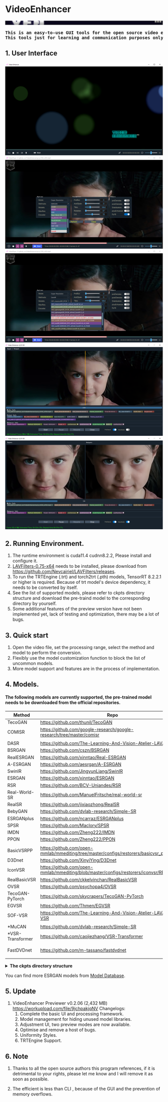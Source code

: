 # VideoEnhancer
![](assets/ve.png) <BR>

<pre><strong>This is an easy-to-use GUI tools for the open source video enhancement methods.
This tools just for learning and communication purposes only.</strong></pre>

## 1. User Interface 
![](assets/videoenhancer.png) <BR>
![](assets/methods.png) <BR>
![](assets/models.png) <BR>
![](assets/viewmode_1.png) <BR>
![](assets/viewmode_2.png) <BR>

## 2. Running Environment.

1. The runtime environment is cuda11.4 cudnn8.2.2, Please install and configure it.
2. [LAVFilters-0.75-x64](https://github.com/Nevcairiel/LAVFilters/releases) needs to be installed, please download from https://github.com/Nevcairiel/LAVFilters/releases.
3. To run the TRTEngine (.trt) and torch2trt (.pth) models, TensorRT 8.2.2.1 or higher is required. Because of trt model's device dependency, it needs to be converted by itself.
4. See the list of supported models, please refer to ckpts directory structure and download the pre-traind model to the corresponding directory by yourself.
5. Some additional features of the preview version have not been implemented yet, lack of testing and optimization, there may be a lot of bugs.

## 3. Quick start
1. Open the video file, set the processing range, select the method and model to perform the conversion.
2. Flexibly use the model customization function to block the list of uncommon models.
3. More model support and features are in the process of implementation.

## 4. Models.

#### The following models are currently supported, the pre-trained model needs to be downloaded from the official repositories.

 |  Method   | Repo   | Memo |
 |  ----  | ----  |----  |
 | TecoGAN | https://github.com/thunil/TecoGAN | Tensorflow |
 | COMISR |https://github.com/google-research/google-research/tree/master/comisr| . |
||||
 | DASR|https://github.com/The-Learning-And-Vision-Atelier-LAVA/DASR|SISR|
 | BSRGAN | https://github.com/cszn/BSRGAN |  |
 | RealESRGAN | https://github.com/xinntao/Real-ESRGAN | 
 | A-ESRGAN |https://github.com/aesrgan/A-ESRGAN | RealESRGAN |
 | SwinIR | https://github.com/JingyunLiang/SwinIR |  
 | ESRGAN | https://github.com/xinntao/ESRGAN |ESRGAN|
 | RSR | https://github.com/BCV-Uniandes/RSR |.|
 | Real-World-SR |  https://github.com/ManuelFritsche/real-world-sr |.|
 | RealSR |  https://github.com/jixiaozhong/RealSR |. |
 | BebyGAN |https://github.com/dvlab-research/Simple-SR | .|
 | ESRGANplus|https://github.com/ncarraz/ESRGANplus|. |
 | SPSR |  https://github.com/Maclory/SPSR | 
 | IMDN |  https://github.com/Zheng222/IMDN | |
 | PPON | https://github.com/Zheng222/PPON | |
 |||
 | BasicVSRPP  | https://github.com/open-mmlab/mmediting/tree/master/configs/restorers/basicvsr_plusplus | VSR |
 | D3Dnet|https://github.com/XinyiYing/D3Dnet|.|
 | IconVSR | https://github.com/open-mmlab/mmediting/blob/master/configs/restorers/iconvsr/README.md | .|
 | RealBasicVSR | https://github.com/ckkelvinchan/RealBasicVSR | . |
 | OVSR | https://github.com/psychopa4/OVSR | . |
 | TecoGAN-PyTorch |https://github.com/skycrapers/TecoGAN-PyTorch | . |
 | EGVSR | https://github.com/Thmen/EGVSR | . |
 | SOF-VSR | https://github.com/The-Learning-And-Vision-Atelier-LAVA/SOF-VSR | . |
 |||
 | *MuCAN |https://github.com/dvlab-research/Simple-SR | *inefficiency |
 | *VSR-Transformer | https://github.com/caojiezhang/VSR-Transformer | *|
 ||||
 |FastDVDnet |https://github.com/m-tassano/fastdvdnet|Video Denoise|
 ||||

 <details>
<summary><b>The ckpts directory structure</b> </summary>
<b>Note:</b> Copy to the appropriate directory, otherwise it will not work properly.<br>
  <pre>
----ckpts\ 
    |----A-ESRGAN\
    |    |----A_ESRGAN_Multi.pth
    |    |----A_ESRGAN_Multi_Plus.pth
    |    |----A_ESRGAN_Single.pth
    |----BasicVSRPP\
    |    |----basicvsr_plusplus_c128n25_ntire_decompress_track1_20210223-7b2eba02.pth
    |    |----basicvsr_plusplus_c128n25_ntire_decompress_track2_20210314-eeae05e6.pth
    |    |----basicvsr_plusplus_c128n25_ntire_decompress_track3_20210304-6daf4a40.pth
    |    |----basicvsr_plusplus_c128n25_ntire_vsr_20210311-1ff35292.pth
    |    |----basicvsr_plusplus_c64n7_8x1_300k_vimeo90k_bd_20210305-ab315ab1.pth
    |    |----basicvsr_plusplus_c64n7_8x1_300k_vimeo90k_bi_20210305-4ef437e2.pth
    |    |----basicvsr_plusplus_c64n7_8x1_600k_reds4_20210217-db622b2f.pth
    |----BebyGAN\
    |    |----BebyGAN_x4.pth
    |----BSRGAN\
    |    |----BSRGAN.pth
    |    |----BSRGANx2.pth
    |----COMISR\
    |    |----model.ckpt.data-00000-of-00001
    |    |----model.ckpt.index
    |----D3Dnet\
    |    |----D3Dnet.pth.tar
    |----DASR\
    |    |----blindsr_x2_bicubic_iso\
    |    |    |----model\
    |    |    |    |----model_600.pt
    |    |----blindsr_x3_bicubic_iso\
    |    |    |----model\
    |    |    |    |----model_600.pt
    |    |----blindsr_x4_bicubic_aniso\
    |    |    |----model\
    |    |    |    |----model_600.pt
    |    |----blindsr_x4_bicubic_iso\
    |    |    |----model\
    |    |    |    |----model_600.pt
    |----EGVSR\
    |    |----EGVSR_iter420000.pth
    |----ESRGAN\
    |    |----4x-UltraSharp.pth
    |    |----ESRGAN_SRx4_DF2KOST_official-ff704c30.pth
    |    |----esrgan_x4c64b23g32_1x16_400k_div2k_20200508-f8ccaf3b.pth
    |    |----RRDB_ESRGAN_x4.pth
    |----ESRGANplus\
    |    |----nESRGANplus.pth
    |----FastDVDnet\
    |    |----model.pth
    |    |----model_clipped_noise.pth
    |----IconVSR\
    |    |----iconvsr_reds4_20210413-9e09d621.pth
    |    |----iconvsr_vimeo90k_bd_20210414-5f38cb34.pth
    |    |----iconvsr_vimeo90k_bi_20210413-7c7418dc.pth
    |----IMDN\
    |    |----IMDN_AS.pth
    |    |----IMDN_x2.pth
    |    |----IMDN_x3.pth
    |    |----IMDN_x4.pth
    |----MuCAN\
    |    |----MuCAN_REDS.pth
    |    |----MuCAN_Vimeo90K.pth
    |----OVSR\
    |    |----govsr_4+2_56.pth
    |    |----govsr_8+4_56.pth
    |    |----govsr_8+4_80.pth
    |    |----lovsr_4+2_56.pth
    |    |----lovsr_8+4_56.pth
    |    |----lovsr_8+4_80.pth
    |----PPON\
    |    |----PPON_G.pth
    |----Real-World-SR\
    |    |----AIM2019_SDSR.pth
    |    |----AIM2019_TDSR.pth
    |    |----DF2K_gaussian_SDSR.pth
    |    |----DF2K_gaussian_TDSR.pth
    |    |----DF2K_jpeg_SDSR.pth
    |    |----DF2K_jpeg_TDSR.pth
    |    |----DPED_SDSR.pth
    |    |----DPED_TDSR.pth
    |----RealBasicVSR\
    |    |----RealBasicVSR_x4.pth
    |----RealESRGAN\
    |    |----RealESRGANv2-animevideo-xsx2.pth
    |    |----RealESRGANv2-animevideo-xsx4.pth
    |    |----RealESRGAN_x2.pth
    |    |----RealESRGAN_x2plus.pth
    |    |----RealESRGAN_x4.pth
    |    |----RealESRGAN_x4plus.pth
    |    |----RealESRGAN_x4plus_anime_6B.pth
    |    |----RealESRGAN_x8.pth
    |----RealSR\
    |    |----DF2K.pth
    |    |----RealSR_DPED.pth
    |    |----RealSR_JPEG.pth
    |----RSR\
    |    |----RSR.pth
    |----SOF-VSR\
    |    |----ACCV\
    |    |    |----SOFVSR_x4.pth
    |    |----TIP\
    |    |    |----BD_x4.pth
    |    |    |----BI_x2.pth
    |    |    |----BI_x3.pth
    |    |    |----BI_x4.pth
    |----SPSR\
    |    |----spsr.pth
    |    |----spsr_1x.pth
    |    |----spsr_2x.pth
    |    |----spsr_8x.pth
    |----SPyNet\
    |    |----spynet_20210409-c6c1bd09.pth
    |----SwinIR\
    |    |----001_classicalSR_DF2K_s64w8_SwinIR-M_x2.pth
    |    |----001_classicalSR_DF2K_s64w8_SwinIR-M_x3.pth
    |    |----001_classicalSR_DF2K_s64w8_SwinIR-M_x4.pth
    |    |----001_classicalSR_DF2K_s64w8_SwinIR-M_x8.pth
    |    |----001_classicalSR_DIV2K_s48w8_SwinIR-M_x2.pth
    |    |----001_classicalSR_DIV2K_s48w8_SwinIR-M_x3.pth
    |    |----001_classicalSR_DIV2K_s48w8_SwinIR-M_x4.pth
    |    |----001_classicalSR_DIV2K_s48w8_SwinIR-M_x8.pth
    |    |----002_lightweightSR_DIV2K_s64w8_SwinIR-S_x2.pth
    |    |----002_lightweightSR_DIV2K_s64w8_SwinIR-S_x3.pth
    |    |----002_lightweightSR_DIV2K_s64w8_SwinIR-S_x4.pth
    |    |----003_realSR_BSRGAN_DFOWMFC_s64w8_SwinIR-L_x4_GAN.pth
    |    |----003_realSR_BSRGAN_DFOWMFC_s64w8_SwinIR-L_x4_PSNR.pth
    |    |----003_realSR_BSRGAN_DFO_s64w8_SwinIR-M_x4_GAN.pth
    |    |----003_realSR_BSRGAN_DFO_s64w8_SwinIR-M_x4_PSNR.pth
    |    |----005_colorDN_DFWB_s128w8_SwinIR-M_noise15.pth
    |    |----005_colorDN_DFWB_s128w8_SwinIR-M_noise25.pth
    |    |----005_colorDN_DFWB_s128w8_SwinIR-M_noise50.pth
    |----TecoGAN\
    |    |----TECOGAN.data-00000-of-00001
    |    |----TECOGAN.index
    |----TecoGAN-PyTorch\
    |    |----FRVSR_BD_iter400000.pth
    |    |----FRVSR_BI_iter400000.pth
    |    |----TecoGAN_2x_BD_REDS_iter500K.pth
    |    |----TecoGAN_4x_BD_REDS_iter500K.pth
    |    |----TecoGAN_4x_BD_Vimeo_iter500K.pth
    |    |----TecoGAN_4x_BI_Vimeo_iter500K.pth
    |    |----TecoGAN_BD_iter500000.pth
    |    |----TecoGAN_BI_iter500000.pth
    |----TrtEngine\
    |    |----BSRGAN_BSRGAN_360x360.trt
    |    |----real-esrgan_4xplus_360x360.trt
    |----TrtModule\
    |    |----BSRGAN_BSRGANx2_trt.pth
    |    |----BSRGAN_trt.pth
    |    |----ESRGAN_4x-UltraSharp_trt.pth
    |    |----RealESRGAN_RealESRGAN_x2plus_trt.pth
    |    |----RealESRGAN_RealESRGAN_x4plus_trt.pth
    |    |----RealESRGAN_RealESRGAN_x8_trt.pth
    |----vsrTransformer\
    |    |----vsrTransformer_reds_x4_final.pth
</pre>
</details>

You can find more ESRGAN models from [Model Database](https://upscale.wiki/wiki/Model_Database).
## 5. Update
1. VideoEnhancer Previewer v0.2.06 (2,432 MB)
  https://workupload.com/file/9jchpakjqNV
  Changelogs:
    1. Complete the basic UI and processing framework. 
    2. Model management for hiding unused model libraries. 
    3. Adjustment UI, two preview modes are now available. 
    4. Optimise and remove a host of bugs. 
    5. Uniformity Styles. 
    6. TRTEngine Support. 
## 6. Note
1. Thanks to all the open source authors this program references, if it is detrimental to your rights, 
please let me know and I will remove it as soon as possible.

2. The efficient is less than CLI , because of the GUI and the prevention of memory overflows.<br>
